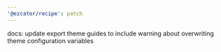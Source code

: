 ```yaml
---
'@ezcater/recipe': patch
---
```


docs: update export theme guides to include warning about overwriting theme configuration variables
